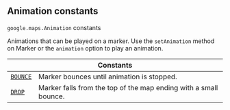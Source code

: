 
<h2 id="Animation">Animation constants</h2>
<p>
<code><span itemprop="path">google.maps</span>.<span itemprop="name">Animation</span></code>
constants
</p>
<p>Animations that can be played on a marker. Use the <code>setAnimation</code> method on Marker or the <code>animation</code> option to play an animation.</p>
<div class="devsite-table-wrapper"><table class="constants responsive" summary="Animation constants">
<thead>
<tr><th colspan="2">Constants</th>
</tr></thead>
<tbody>
<tr id="Animation.BOUNCE">
<td itemprop="property"><code><a class="secret-link" href="#Animation.BOUNCE"><span>BOUNCE</span></a></code></td>
<td>Marker bounces until animation is stopped.</td>
</tr>
<tr id="Animation.DROP">
<td itemprop="property"><code><a class="secret-link" href="#Animation.DROP"><span>DROP</span></a></code></td>
<td>Marker falls from the top of the map ending with a small bounce.</td>
</tr>
</tbody>
</table></div>
